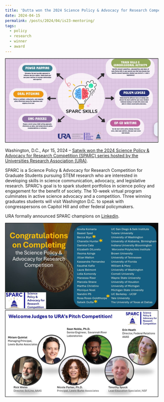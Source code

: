 ```yaml
---
title: 'Dutta won the 2024 Science Policy & Advocacy for Research Competition'
date: 2024-04-15
permalink: /posts/2024/04/is23-mentoring/
tags:
  - policy
  - research
  - winner
  - award
---
```


<img src='/images/2024-04-15-ura-sparc-3.jpeg' style="border:1px solid black;" width="500">

Washington, D.C., Apr 15, 2024 – [Satwik won the 2024 Science Policy & Advocacy for Research Competition (SPARC) series hosted by the Universities Research Association (URA)](https://ura-hq.org/science-policy-2/sparc-science-policy-advocacy-for-research-competition/). 

SPARC is a Science Policy & Advocacy for Research Competition for Graduate Students pursuing STEM research who are interested in developing skills in science communication, advocacy, and legislative research. SPARC’s goal is to spark student portfolios in science policy and engagement for the benefit of society. The 10-week virtual program culminates in active science advocacy and a competition. Three winning graduates students will visit Washington D.C. to speak with congresspersons on Capitol Hill and other federal policymakers. 

URA formally announced SPARC champions on [Linkedin](https://www.linkedin.com/posts/universities-research-association_science-urasparc-urastem-activity-7187158401863360512-IaxB?utm_source=share&utm_medium=member_desktop). 

<img src='/images/2024-04-15-ura-sparc.jpeg' style="border:1px solid black;" width="500">

<img src='/images/2024-04-15-ura-sparc-2.jpeg' style="border:1px solid black;" width="500">
